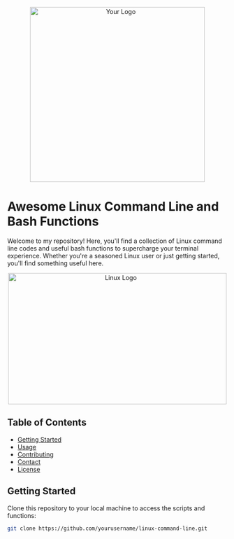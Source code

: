 <p align="center">
  <img src="sample-logo.png" alt="Your Logo" width="400" height="400">
</p>

# Awesome Linux Command Line and Bash Functions

Welcome to my repository! Here, you'll find a collection of Linux command line codes and useful bash functions to supercharge your terminal experience. Whether you're a seasoned Linux user or just getting started, you'll find something useful here.

<p align="center">
  <img src="linux-logo.gif" alt="Linux Logo" width="500" height="300">
</p>

## Table of Contents

- [Getting Started](#getting-started)
- [Usage](#usage)
- [Contributing](#contributing)
- [Contact](#contact)
- [License](#license)

## Getting Started

Clone this repository to your local machine to access the scripts and functions:

```bash
git clone https://github.com/yourusername/linux-command-line.git
